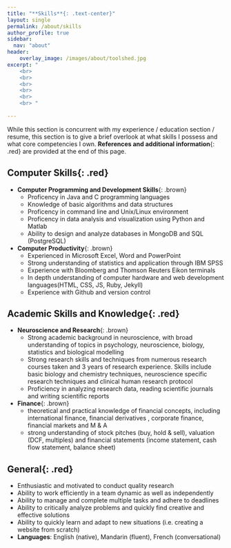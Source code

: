 ```yaml
---
title: "**Skills**{: .text-center}"
layout: single
permalink: /about/skills
author_profile: true
sidebar:
  nav: "about"
header:
    overlay_image: /images/about/toolshed.jpg
excerpt: "
    <br>
    <br>
    <br>
    <br>
    <br>
    <br> "
    
---
```


While this section is concurrent with my experience / education section / resume, this section is to give a brief overlook at what skills I possess and what core competencies I own. **References and additional information**{: .red} are provided at the end of this page. 

## **Computer Skills**{: .red}
  - **Computer Programming and Development Skills**{: .brown}
      - Proficency in Java and C programming languages 
      - Knowledge of basic algorithms and data structures
      - Proficency in command line and Unix/Linux environment
      - Proficency in data analysis and visualization using Python and Matlab
      - Ability to design and analyze databases in MongoDB and SQL (PostgreSQL)
  - **Computer Productivity**{: .brown}
      - Experienced in Microsoft Excel, Word and PowerPoint
      - Strong understanding of statistics and application through IBM SPSS 
      - Experience with Bloomberg and Thomson Reuters Eikon terminals 
      - In depth understanding of computer hardware and web development languages(HTML, CSS, JS, Ruby, Jekyll)
      - Experience with Github and version control

##  **Academic Skills and Knowledge**{: .red}
  - **Neuroscience and Research**{: .brown}
      - Strong academic background in neuroscience, with broad understanding of topics in psychology, neuroscience,  biology, statistics and biological modelling
      - Strong research skills and techniques from numerous research courses taken and 3 years of research experience. Skills include basic biology and chemistry techniques, neuroscience specific research techniques and clinical human research protocol
      - Proficiency in analyzing research data, reading scientific journals and writing scientific reports
  - **Finance**{: .brown}
      - theoretical and practical knowledge of financial concepts, including international finance, financial derivatives , corporate finance, financial markets and M & A 
      - strong understanding of stock pitches (buy, hold & sell), valuation (DCF, multiples) and financial statements (income statement, cash flow statement, balance sheet)

##  **General**{: .red}
  - Enthusiastic and motivated to conduct quality research
  - Ability to work efficiently in a team dynamic as well as independently
  - Ability to manage and complete multiple tasks and adhere to deadlines 
  - Ability to critically analyze problems and quickly find creative and effective solutions
  - Ability to quickly learn and adapt to new situations (i.e. creating a website from scratch)
  - **Languages**: English (native), Mandarin (fluent), French (conversational)






